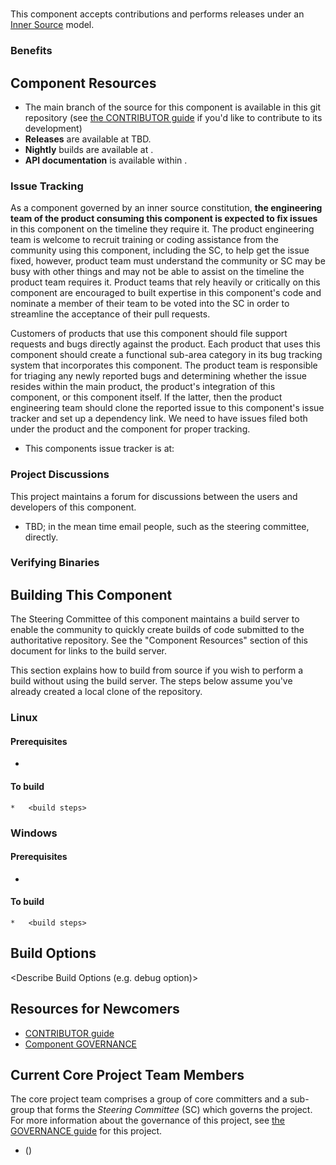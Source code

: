 # <Project Name>

<Brief project description>

This component accepts contributions and performs releases under an [Inner Source](http://wiki.esecurity.net:8090/display/IS/Inner+Source+Home) model.

### Benefits

<Description of benefits>

## Component Resources

*   The main branch of the source for this component is available in this git repository (see [the CONTRIBUTOR guide](CONTRIBUTOR.md) if you'd like to contribute to its development)
*   **Releases** are available at TBD.
*   **Nightly** builds are available at <Link to Build server>.
*   **API documentation** is available within <location of documentation>.

### Issue Tracking

As a component governed by an inner source constitution, **the engineering team of the product consuming this component is expected to fix issues** in this component on the timeline they require it.  The product engineering team is welcome to recruit training or coding assistance from the community using this component, including the SC, to help get the issue fixed, however, product team must understand the community or SC may be busy with other things and may not be able to assist on the timeline the product team requires it.  Product teams that rely heavily or critically on this component are encouraged to built expertise in this component's code and nominate a member of their team to be voted into the SC in order to streamline the acceptance of their pull requests.

Customers of products that use this component should file support requests and bugs directly against the product. Each product that uses this component should create a functional sub-area category in its bug tracking system that incorporates this component. The product team is responsible for triaging any newly reported bugs and determining whether the issue resides within the main product, the product's integration of this component, or this component itself. If the latter, then the product engineering team should clone the reported issue to this component's issue tracker and set up a dependency link. We need to have issues filed both under the product and the component for proper tracking.

*   This components issue tracker is at: [<Project Defect Tracking URL>](<Project Defect Tracking URL>)

### Project Discussions

This project maintains a forum for discussions between the users and developers of this component.

*   TBD; in the mean time email people, such as the steering committee, directly.

### Verifying Binaries

<How To Verify Binaries>

## Building This Component

The Steering Committee of this component maintains a build server to enable the community to quickly create builds of code submitted to the authoritative repository.  See the "Component Resources" section of this document for links to the build server.

This section explains how to build from source if you wish to perform a build without using the build server.  The steps below assume you've already created a local clone of the repository.

### Linux

#### Prerequisites

*   <List Prerequisites>

#### To build

```
*   <build steps>
```

### Windows

#### Prerequisites

*   <List Prerequisites>

#### To build

```
*   <build steps>
```


## Build Options

<Describe Build Options (e.g. debug option)>

## Resources for Newcomers

*   [CONTRIBUTOR guide](CONTRIBUTOR.md)
*   [Component GOVERNANCE](GOVERNANCE.md)

## Current Core Project Team Members

The core project team comprises a group of core committers and a sub-group that forms the _Steering Committee_ (SC) which governs the project. For more information about the governance of this project, see [the GOVERNANCE guide](GOVERNANCE.md) for this project.

*   **<Full Name>** (_<Role>_) [<Email>](<Email>)
